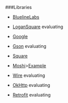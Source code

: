 ###Libraries
- [BluelineLabs](https://github.com/bluelinelabs)
 - [LoganSquare](https://github.com/bluelinelabs/LoganSquare) evaluating

- [Google](https://github.com/google)
 - [Gson](https://github.com/google/gson) evaluating

- [Square](https://github.com/square)
 - [Moshi](https://github.com/square/moshi)>[Example](https://github.com/ersin-ertan/android-networking/tree/master/moshi/src/main/java/com/nullcognition/moshi)
 - [Wire](https://github.com/square/wire) evaluating
 - [OkHttp](https://github.com/square/okhttp) evaluating
 - [Retrofit](https://github.com/square/retrofit) evaluating

